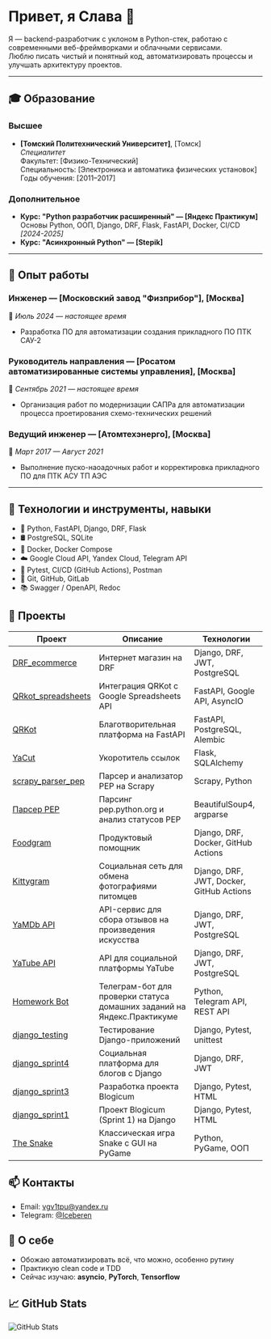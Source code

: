 # Привет, я Слава 👋

Я — backend-разработчик с уклоном в Python-стек, работаю с современными веб-фреймворками и облачными сервисами.   
Люблю писать чистый и понятный код, автоматизировать процессы и улучшать архитектуру проектов.

---

## 🎓 Образование

### Высшее
- **[Томский Политехнический Университет]**, [Томск]  
  _Специалитет_  
  Факультет: [Физико-Технический]   
  Специальность: [Электроника и автоматика физических установок]
  Годы обучения: [2011–2017]

### Дополнительное
- **Курс: "Python разработчик расширенный" — [Яндекс Практикум]**  
  Основы Python, ООП, Django, DRF, Flask, FastAPI, Docker, CI/CD  
  _[2024-2025]_  
- **Курс: "Асинхронный Python" — [Stepik]**

---

## 💼 Опыт работы

### Инженер — [Московский завод "Физприбор"], [Москва]  
📆 _Июль 2024 — настоящее время_  
- Разработка ПО для автоматизации создания прикладного ПО ПТК САУ-2

### Руководитель направления — [Росатом автоматизированные системы управления], [Москва]
📆 _Сентябрь 2021 — настоящее время_  
- Организация работ по модернизации САПРа для автоматизации процесса проетирования схемо-технических решений

### Ведущий инженер — [Атомтехэнерго], [Москва]  
📆 _Март 2017 — Август 2021_  
- Выполнение пуско-наоадочных работ и корректировка прикладного ПО для ПТК АСУ ТП АЭС

---

## 🚀 Технологии и инструменты, навыки
- 🐍 Python, FastAPI, Django, DRF, Flask
- 🛢 PostgreSQL, SQLite
- 🐳 Docker, Docker Compose
- ☁️ Google Cloud API, Yandex Cloud, Telegram API
- 🧪 Pytest, CI/CD (GitHub Actions), Postman
- 📁 Git, GitHub, GitLab
- 📚 Swagger / OpenAPI, Redoc


## 📌 Проекты

| Проект | Описание | Технологии |
|--------|----------|------------|
| [DRF_ecommerce](https://github.com/Iceberen/drf_ecommerce) | Интернет магазин на DRF | Django, DRF, JWT, PostgreSQL |
| [QRkot_spreadsheets](https://github.com/Iceberen/QRkot_spreadsheets) | Интеграция QRKot с Google Spreadsheets API | FastAPI, Google API, AsyncIO |
| [QRKot](https://github.com/Iceberen/cat_charity_fund) | Благотворительная платформа на FastAPI | FastAPI, PostgreSQL, Alembic |
| [YaCut](https://github.com/Iceberen/yacut) | Укоротитель ссылок | Flask, SQLAlchemy |
| [scrapy_parser_pep](https://github.com/Iceberen/scrapy_parser_pep) | Парсер и анализатор PEP на Scrapy | Scrapy, Python |
| [Парсер PEP](https://github.com/Iceberen/bs4_parser_pep) | Парсинг pep.python.org и анализ статусов PEP | BeautifulSoup4, argparse |
| [Foodgram](https://github.com/Iceberen/foodgram) | Продуктовый помощник | Django, DRF, Docker, GitHub Actions |
| [Kittygram](https://github.com/Iceberen/kittygram_final) | Социальная сеть для обмена фотографиями питомцев | Django, DRF, JWT, Docker, GitHub Actions |
| [YaMDb API](https://github.com/Iceberen/api_yamdb) | API-сервис для сбора отзывов на произведения искусства | Django, DRF, JWT, PostgreSQL |
| [YaTube API](https://github.com/Iceberen/api_final_yatube) | API для социальной платформы YaTube | Django, DRF, JWT, PostgreSQL |
| [Homework Bot](https://github.com/Iceberen/homework_bot) | Телеграм-бот для проверки статуса домашних заданий на Яндекс.Практикуме | Python, Telegram API, REST API |
| [django_testing](https://github.com/Iceberen/django_testing) | Тестирование Django-приложений | Django, Pytest, unittest |
| [django_sprint4](https://github.com/Iceberen/django_sprint4) | Социальная платформа для блогов с Django | Django, DRF, JWT |
| [django_sprint3](https://github.com/Iceberen/django_sprint3) | Разработка проекта Blogicum | Django, Pytest, HTML |
| [django_sprint1](https://github.com/Iceberen/django_sprint1) | Проект Blogicum (Sprint 1) на Django | Django, Pytest, HTML |
| [The Snake](https://github.com/Iceberen/the_snake) | Классическая игра Snake с GUI на PyGame | Python, PyGame, ООП |

## 📫 Контакты
- Email: vgv1tpu@yandex.ru
- Telegram: [@Iceberen](https://t.me/Iceberen)

## 🧠 О себе
- Обожаю автоматизировать всё, что можно, особенно рутину
- Практикую clean code и TDD
- Сейчас изучаю: **asyncio**, **PyTorch**, **Tensorflow**

## 📈 GitHub Stats
![GitHub Stats](https://github-readme-stats.vercel.app/api?username=Iceberen&show_icons=true&theme=radical)
